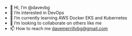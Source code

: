 - 👋 Hi, I’m @davevbg
- 👀 I’m interested in DevOps
- 🌱 I’m currently learning AWS Docker EKS and Kubernetes
- 💞️ I’m looking to collaborate on others like me
- 📫 How to reach me davemerrillvbg@gmail.com

<!---
davevbg/davevbg is a ✨ special ✨ repository because its `README.md` (this file) appears on your GitHub profile.
You can click the Preview link to take a look at your changes.
--->
